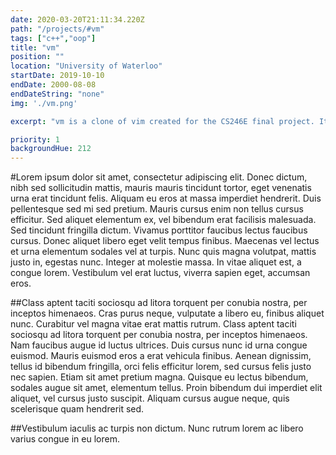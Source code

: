 ```yaml
---
date: 2020-03-20T21:11:34.220Z
path: "/projects/#vm"
tags: ["c++","oop"]
title: "vm"
position: ""
location: "University of Waterloo"
startDate: 2019-10-10
endDate: 2000-08-08
endDateString: "none"
img: './vm.png'

excerpt: "vm is a clone of vim created for the CS246E final project. It was implemented in C++ using Object-Oriented Programming techniques. The project received a final mark of 98%."

priority: 1
backgroundHue: 212
---
```

#Lorem ipsum
dolor sit amet, consectetur adipiscing elit. Donec dictum, nibh sed sollicitudin mattis, mauris mauris tincidunt tortor, eget venenatis urna erat tincidunt felis. Aliquam eu eros at massa imperdiet hendrerit. Duis pellentesque sed mi sed pretium. Mauris cursus enim non tellus cursus efficitur. Sed aliquet elementum ex, vel bibendum erat facilisis malesuada. Sed tincidunt fringilla dictum. Vivamus porttitor faucibus lectus faucibus cursus. Donec aliquet libero eget velit tempus finibus. Maecenas vel lectus et urna elementum sodales vel at turpis. Nunc quis magna volutpat, mattis justo in, egestas nunc. Integer at molestie massa. In vitae aliquet est, a congue lorem. Vestibulum vel erat luctus, viverra sapien eget, accumsan eros.

##Class aptent
taciti sociosqu ad litora torquent per conubia nostra, per inceptos himenaeos. Cras purus neque, vulputate a libero eu, finibus aliquet nunc. Curabitur vel magna vitae erat mattis rutrum. Class aptent taciti sociosqu ad litora torquent per conubia nostra, per inceptos himenaeos. Nam faucibus augue id luctus ultrices. Duis cursus nunc id urna congue euismod. Mauris euismod eros a erat vehicula finibus. Aenean dignissim, tellus id bibendum fringilla, orci felis efficitur lorem, sed cursus felis justo nec sapien. Etiam sit amet pretium magna. Quisque eu lectus bibendum, sodales augue sit amet, elementum tellus. Proin bibendum dui imperdiet elit aliquet, vel cursus justo suscipit. Aliquam cursus augue neque, quis scelerisque quam hendrerit sed.

##Vestibulum iaculis
ac turpis non dictum. Nunc rutrum lorem ac libero varius congue in eu lorem.